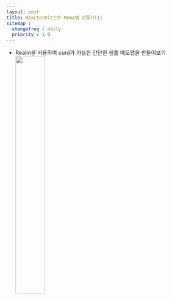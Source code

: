```yaml
---
layout: post
title: ReactorKit으로 Memo앱 만들기(1)
sitemap :
  changefreq : daily
  priority : 1.0
---
```


- Realm을 사용하여 curd가 가능한 간단한 샘플 메모앱을 만들어보기
<img src="https://user-images.githubusercontent.com/45751308/82796300-46f33c80-9eb0-11ea-83ea-e7a29ab85783.png" width="40%"></img>
